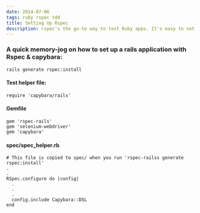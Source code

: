```yaml
---
date: 2014-07-06
tags: ruby rspec tdd
title: Setting Up Rspec
description: rspec's the go-to way to test Ruby apps. It's easy to set up with Rails.
---
```


### A quick memory-jog on how to set up a rails application with Rspec & capybara:

    rails generate rspec:install

#### Test helper file:

    require 'capybara/rails'

#### Gemfile

    gem 'rspec-rails'
    gem 'selenium-webdriver'
    gem 'capybara'

#### spec/spec_helper.rb

    # This file is copied to spec/ when you run 'rspec-railss generate rspec:install'
    .
    .
    RSpec.configure do |config|
      .
      .
      .
      config.include Capybara::DSL
    end
